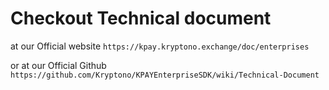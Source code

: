# Checkout Technical document

at our Official website `https://kpay.kryptono.exchange/doc/enterprises`


or at our Official Github `https://github.com/Kryptono/KPAYEnterpriseSDK/wiki/Technical-Document`

